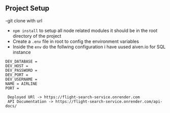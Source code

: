 ## Project Setup

-git clone with url

- `npm install` to setup all node related modules it should be in the root directory of the project 
- Create a `.env` file in root to config the environment variables
- Inside the `env` do the follwing configuration i have uused aiven.io for SQL instance
```
DEV_DATABASE = 
DEV_HOST = 
DEV_PASSWORD = 
DEV_PORT = 
DEV_USERNAME = 
NAME = AIRLINE
PORT = 
```

```
 Deployed URl -> https://flight-search-service.onrender.com
 API Documentation -> https://flight-search-service.onrender.com/api-docs/

```
